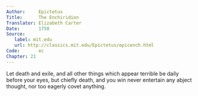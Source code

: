 ```yaml
---
Author:     Epictetus  
Title:      The Enchiridion  
Translator: Elizabeth Carter  
Date:       1750  
Source:
   label: mit.edu
   url: http://classics.mit.edu/Epictetus/epicench.html
Code:       ec  
Chapter: 21
---
```


Let death and exile, and all other things which appear terrible be daily before
your eyes, but chiefly death, and you win never entertain any abject thought,
nor too eagerly covet anything.



